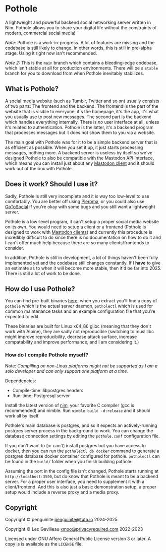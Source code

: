 # Pothole

A lightweight and powerful backend social networking server written in Nim. Pothole allows you to share your digital life without the constraints of modern, commercial social media!

*Note:* Pothole is a work-in-progress. A lot of features are missing and the codebase is still likely to change. In other words, this is still in pre-alpha stage. Using it right now isn't recommended.

*Note 2:* This is the `main` branch which contains a bleeding-edge codebase, which isn't stable at all for production environments. There will be a `stable` branch for you to download from when Pothole inevitably stabilizes.

## What is Pothole?

A social media website (such as Tumblr, Twitter and so on) usually consists of two parts: The frontend and the backend. The frontend is the part of the website that is visible to everyone, it's the homepage, it's the app, it's what you usually use to post new messages. The second part is the backend which handles everything internally, There is *no* user interface at all, unless it's related to authentication. Pothole is the latter, it's a backend program that processes messages but it does not show them to you via a website.

The main goal with Pothole was for it to be a simple backend server that is as efficient as possible. When you set it up, it just starts processing messages, nothing more. A backend server is useless by itself so we've designed Pothole to also be compatible with the Mastodon API interface, which means you can install just about any [Mastodon client](https://joinmastodon.org/apps) and it should work out of the box with Pothole.

## Does it work? Should I use it?

Sadly, Pothole is still very incomplete and it is way too low-level to use comfortably. You are better off using [Pleroma](https://pleroma.social/), or you could also use [GoToSocial](https://gotosocial.org/) if you're okay with some bugs and you still want a lightweight server.

Pothole is a low-level program, it can't setup a proper social media website on its own. You would need to setup a client or a frontend (Pothole is designed to work with [Mastodon clients](https://joinmastodon.org/apps)) and currently this procedure is incredibly difficult to do since there is no documentation on how to do it and I can't offer much help because there are so many clients/frontends to consider.

In addition, Pothole is *still* in development, a lot of things haven't been fully implemented yet and the codebase still changes constantly. If I **have** to give an estimate as to when it will become more stable, then it'd be far into 2025. There is still a lot of work to be done.

## How do I use Pothole?

You can find pre-built binaries [here](https://ftp.penguinite.dev/rosecli/), when you extract you'll find a copy of `pothole` which is the actual server daemon, `potholectl` which is used for common maintenance tasks and an example configuration file that you're expected to edit.

These binaries are built for Linux x64_86 glibc (meaning that they don't work with Alpine), they are sadly not reproducible (switching to musl libc might improve reproducibility, decrease attack surface, increase compatability and improve performance, and I am considering it.) 

### How do I compile Pothole myself?

Note: *Compilling on non-Linux platforms might not be supported as I am a solo developer and can only support one platform at a time.*

Dependencies:
- Compile-time: libpostgres headers
- Run-time: Postgresql server

Install the latest version of [nim](https://nim-lang.org/), your favorite C compiler (gcc is recommended) and nimble. Run `nimble build -d:release` and it should work all by itself.

Pothole's main database is postgres, and so it expects an actively-running postgres server process in the background to work. You can change the database connection settings by editing the `pothole.conf` configuration file.

If you don't want to (or can't) install postgres but you have access to docker, then you can run the `potholectl db docker` command to generate a postgres database docker container configured for pothole. `potholectl` can be found in the `build/` folder when you finish building pothole.

Assuming the port in the config file isn't changed, Pothole starts running at `http://localhost:3500`, but do know that Pothole is meant to be a backend server. For a proper user interface, you need to supplement it with a client/frontend. And this is also just a basic demonstration setup, a proper setup would include a reverse proxy and a media proxy.

## Copyright

Copyright © penguinite <penguinite@tuta.io> 2024-2025

Copyright © Leo Gavilieau <xmoo@privacyrequired.com> 2022-2023

Licensed under GNU Affero General Public License version 3 or later. A copy is is available as the `LICENSE` file.
